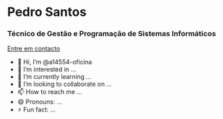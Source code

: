 <h1>Pedro Santos</h1>
<h3>Técnico de Gestão e Programação de Sistemas Informáticos</h3>
<a href="mailto:a14554@oficina.pt"> 
  Entre em contacto
</a>

- 👋 Hi, I’m @a14554-oficina
- 👀 I’m interested in ...
- 🌱 I’m currently learning ...
- 💞️ I’m looking to collaborate on ...
- 📫 How to reach me ...
- 😄 Pronouns: ...
- ⚡ Fun fact: ...

<!---
a14554-oficina/a14554-oficina is a ✨ special ✨ repository because its `README.md` (this file) appears on your GitHub profile.
You can click the Preview link to take a look at your changes.
--->
